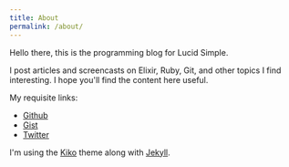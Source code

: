 ```yaml
---
title: About
permalink: /about/
---
```


<p class="lead">Hello there, this is the programming blog for Lucid Simple.</p>

<p>I post articles and screencasts on Elixir, Ruby, Git, and other topics
I find interesting. I hope you'll find the content here useful.</p>

<p>My requisite links:</p>

<ul>
  <li><a href="https://github.com/jwhiteman" target="_blank">Github</a></li>
  <li><a href="https://gist.github.com/jwhiteman" target="_blank">Gist</a></li>
  <li><a href="https://twitter.com/lucidsimple" target="_blank">Twitter</a></li>
</ul>

<p>I'm using the <a href="http://github.com/gfjaru/Kiko">Kiko</a> theme along with <a href="http://jekyllrb.com">Jekyll</a>.</p>
